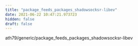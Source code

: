 ```yaml
---
title: "package_feeds_packages_shadowsocksr-libev"
date: 2021-06-22 10:47:21.973723
hidden: false
draft: false
---
```


ath79/generic/package_feeds_packages_shadowsocksr-libev

